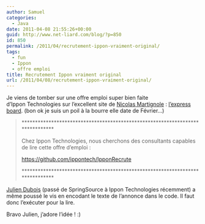 ```yaml
---
author: Samuel
categories:
  - Java
date: 2011-04-08 21:55:26+00:00
guid: http://www.net-liard.com/blog/?p=850
id: 850
permalink: /2011/04/recrutement-ippon-vraiment-original/
tags:
  - fun
  - Ippon
  - offre emploi
title: Recrutement Ippon vraiment original
url: /2011/04/08/recrutement-ippon-vraiment-original/
---
```


Je viens de tomber sur une offre emploi super bien faite d&#8217;Ippon Technologies sur l&#8217;excellent site de [Nicolas Martignole](http://www.touilleur-express.fr/) : [l&#8217;express board](http://www.express-board.fr/). (bon ok je suis un poil à la bourre elle date de Février&#8230;)

> <span>******************************************************************************</span>
> 
> <span>Chez Ippon Technologies, nous cherchons des consultants capables de lire cette offre d&#8217;emploi :</span>
> 
> <span><a title="GitHub Ippon" href="https://github.com/ippontech/IpponRecrute" target="_blank">https://github.com/ippontech/IpponRecrute</a></span>
> 
> <span>******************************************************************************</span>

<span><a href="http://www.julien-dubois.com/">Julien Dubois</a> (passé de SpringSource à Ippon Technologies récemment) a même poussé le vis en encodant le texte de l&#8217;annonce dans le code. Il faut donc l&#8217;exécuter pour la lire.</span>

<span>Bravo Julien, j&#8217;adore l&#8217;idée ! :)</span>